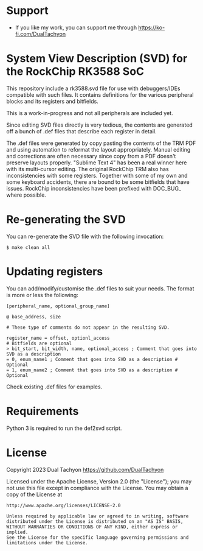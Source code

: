 # Support

* If you like my work, you can support me through https://ko-fi.com/DualTachyon

# System View Description (SVD) for the RockChip RK3588 SoC

This repository include a rk3588.svd file for use with debuggers/IDEs compatible with such files.
It contains definitions for the various peripheral blocks and its registers and bitfields.

This is a work-in-progress and not all peripherals are included yet.

Since editing SVD files directly is very tedious, the contents are generated off a bunch of .def files that describe each register in detail.

The .def files were generated by copy pasting the contents of the TRM PDF and using automation to reformat the layout appropriately.
Manual editing and corrections are often necessary since copy from a PDF doesn't preserve layouts properly.
"Sublime Text 4" has been a real winner here with its multi-cursor editing.
The original RockChip TRM also has inconsistencies with some registers. Together with some of my own and some keyboard accidents, there are bound to be some bitfields that have issues.
RockChip inconsistencies have been prefixed with DOC_BUG_ where possible.

# Re-generating the SVD

You can re-generate the SVD file with the following invocation:

```
$ make clean all
```

# Updating registers

You can add/modify/customise the .def files to suit your needs. The format is more or less the following:

```
[peripheral_name, optional_group_name]

@ base_address, size

# These type of comments do not appear in the resulting SVD.

register_name = offset, optionl_access
# Bitfields are optional
> bit_start, bit_width, name, optional_access ; Comment that goes into SVD as a description
= 0, enum_name1 ; Comment that goes into SVD as a description # Optional
= 1, enum_name2 ; Comment that goes into SVD as a description # Optional
```

Check existing .def files for examples.

# Requirements

Python 3 is required to run the def2svd script.

# License

Copyright 2023 Dual Tachyon
https://github.com/DualTachyon

Licensed under the Apache License, Version 2.0 (the "License");
you may not use this file except in compliance with the License.
You may obtain a copy of the License at

    http://www.apache.org/licenses/LICENSE-2.0

    Unless required by applicable law or agreed to in writing, software
    distributed under the License is distributed on an "AS IS" BASIS,
    WITHOUT WARRANTIES OR CONDITIONS OF ANY KIND, either express or implied.
    See the License for the specific language governing permissions and
    limitations under the License.

